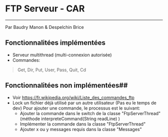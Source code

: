 # FTP Serveur - CAR 
---------------------------------
Par Baudry Manon & Despelchin Brice

## Fonctionnalitées implémentées ##

- Serveur multithread (multi-connexion autorisée)
- Commandes:
>Get, Dir, Put, User, Pass, Quit, Cd

## Fonctionnalitées non implémentées## 
 - Voir https://fr.wikipedia.org/wiki/Liste_des_commandes_ftp
 - Lock un fichier déjà utilisé par un autre utilisateur (Pas eu le temps de dev)
 Pour ajouter une commande, le processus est le suivant:
	 - Ajouter la commande dans le switch de la classe "FtpServerThread" (méthode  interpreteCommand(String readLine) )
	 - Implémenter la commande dans la classe "FtpServerThread" 
	 -  Ajouter x ou y messages requis dans la classe "Messages" 
